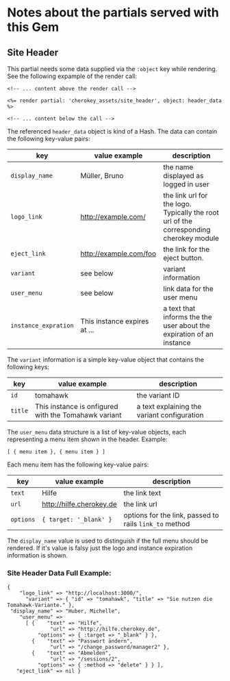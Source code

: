 # Notes about the partials served with this Gem

## Site Header

This partial needs some data supplied via the `:object` key while rendering.
See the following expample of the render call:

    <!-- ... content above the render call -->
    
    <%= render partial: 'cherokey_assets/site_header', object: header_data %>
    
    <!-- ... content below the call -->

The referenced `header_data` object is kind of a Hash. The data can contain the
following key-value pairs:

| key                  | value example                | description                                                                            |
| ---                  | ---                          | ---                                                                                    |
| `display_name`       | Müller, Bruno                | the name displayed as logged in user                                                   |
| `logo_link`          | http://example.com/          | the link url for the logo. Typically the root url of the corresponding cherokey module |
| `eject_link`         | http://example.com/foo       | the link for the eject button.                                                         |
| `variant`            | see below                    | variant information                                                                    |
| `user_menu`          | see below                    | link data for the user menu                                                            |
| `instance_expration` | This instance expires at ... | a text that informs the the user about the expiration of an instance                   |

The `variant` information is a simple key-value object that contains the
following keys:

| key     | value example                                        | description                                 |
| ---     | ---                                                  | ---                                         |
| `id`    | tomahawk                                             | the variant ID                              |
| `title` | This instance is onfigured with the Tomahawk variant | a text explaining the variant configuration |

The `user_menu` data structure is a list of key-value objects, each
representing a menu item shown in the header. Example:

    [ { menu item }, { menu item } ]

Each menu item has the following key-value pairs:

| key       | value example            | description                                            |
| ---       | ---                      | ---                                                    |
| `text`    | Hilfe                    | the link text                                          |
| `url`     | http://hilfe.cherokey.de | the link url                                           |
| `options` | `{ target: '_blank' }`   | options for the link, passed to rails `link_to` method |

The `display_name` value is used to distinguish if the full menu should be
rendered. If it's value is falsy just the logo and instance expiration
information is shown.

### Site Header Data Full Example:

    { 
        "logo_link" => "http://localhost:3000/",
          "variant" => { "id" => "tomahawk", "title" => "Sie nutzen die Tomahawk-Variante." },
     "display_name" => "Huber, Michelle",
        "user_menu" =>
          [ {    "text" => "Hilfe",
                  "url" => "http://hilfe.cherokey.de",
              "options" => { :target => "_blank" } },
            {    "text" => "Passwort ändern", 
                  "url" => "/change_password/manager2" },
            {    "text" => "Abmelden", 
                  "url" => "/sessions/2", 
              "options" => { :method => "delete" } } ],
       "eject_link" => nil }


